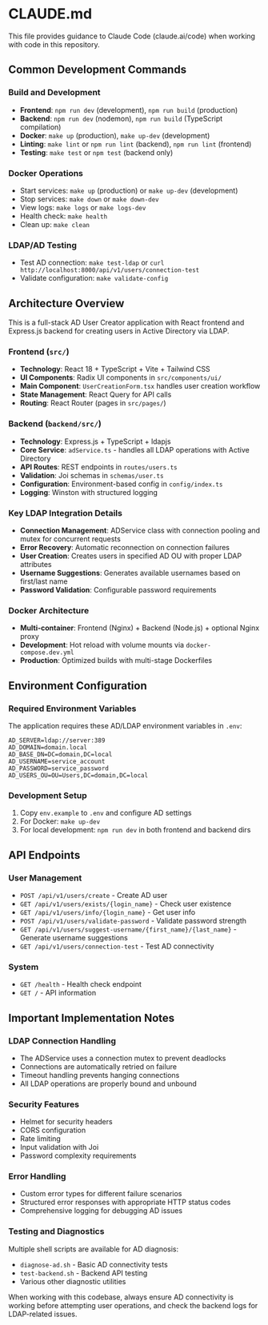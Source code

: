 # CLAUDE.md

This file provides guidance to Claude Code (claude.ai/code) when working with code in this repository.

## Common Development Commands

### Build and Development
- **Frontend**: `npm run dev` (development), `npm run build` (production)
- **Backend**: `npm run dev` (nodemon), `npm run build` (TypeScript compilation)
- **Docker**: `make up` (production), `make up-dev` (development)
- **Linting**: `make lint` or `npm run lint` (backend), `npm run lint` (frontend)
- **Testing**: `make test` or `npm test` (backend only)

### Docker Operations
- Start services: `make up` (production) or `make up-dev` (development)
- Stop services: `make down` or `make down-dev`
- View logs: `make logs` or `make logs-dev`
- Health check: `make health`
- Clean up: `make clean`

### LDAP/AD Testing
- Test AD connection: `make test-ldap` or `curl http://localhost:8000/api/v1/users/connection-test`
- Validate configuration: `make validate-config`

## Architecture Overview

This is a full-stack AD User Creator application with React frontend and Express.js backend for creating users in Active Directory via LDAP.

### Frontend (`src/`)
- **Technology**: React 18 + TypeScript + Vite + Tailwind CSS
- **UI Components**: Radix UI components in `src/components/ui/`
- **Main Component**: `UserCreationForm.tsx` handles user creation workflow
- **State Management**: React Query for API calls
- **Routing**: React Router (pages in `src/pages/`)

### Backend (`backend/src/`)
- **Technology**: Express.js + TypeScript + ldapjs
- **Core Service**: `adService.ts` - handles all LDAP operations with Active Directory
- **API Routes**: REST endpoints in `routes/users.ts`
- **Validation**: Joi schemas in `schemas/user.ts`
- **Configuration**: Environment-based config in `config/index.ts`
- **Logging**: Winston with structured logging

### Key LDAP Integration Details
- **Connection Management**: ADService class with connection pooling and mutex for concurrent requests
- **Error Recovery**: Automatic reconnection on connection failures
- **User Creation**: Creates users in specified AD OU with proper LDAP attributes
- **Username Suggestions**: Generates available usernames based on first/last name
- **Password Validation**: Configurable password requirements

### Docker Architecture
- **Multi-container**: Frontend (Nginx) + Backend (Node.js) + optional Nginx proxy
- **Development**: Hot reload with volume mounts via `docker-compose.dev.yml`
- **Production**: Optimized builds with multi-stage Dockerfiles

## Environment Configuration

### Required Environment Variables
The application requires these AD/LDAP environment variables in `.env`:

```
AD_SERVER=ldap://server:389
AD_DOMAIN=domain.local
AD_BASE_DN=DC=domain,DC=local
AD_USERNAME=service_account
AD_PASSWORD=service_password
AD_USERS_OU=OU=Users,DC=domain,DC=local
```

### Development Setup
1. Copy `env.example` to `.env` and configure AD settings
2. For Docker: `make up-dev`
3. For local development: `npm run dev` in both frontend and backend dirs

## API Endpoints

### User Management
- `POST /api/v1/users/create` - Create AD user
- `GET /api/v1/users/exists/{login_name}` - Check user existence
- `GET /api/v1/users/info/{login_name}` - Get user info
- `POST /api/v1/users/validate-password` - Validate password strength
- `GET /api/v1/users/suggest-username/{first_name}/{last_name}` - Generate username suggestions
- `GET /api/v1/users/connection-test` - Test AD connectivity

### System
- `GET /health` - Health check endpoint
- `GET /` - API information

## Important Implementation Notes

### LDAP Connection Handling
- The ADService uses a connection mutex to prevent deadlocks
- Connections are automatically retried on failure
- Timeout handling prevents hanging connections
- All LDAP operations are properly bound and unbound

### Security Features
- Helmet for security headers
- CORS configuration
- Rate limiting
- Input validation with Joi
- Password complexity requirements

### Error Handling
- Custom error types for different failure scenarios
- Structured error responses with appropriate HTTP status codes
- Comprehensive logging for debugging AD issues

### Testing and Diagnostics
Multiple shell scripts are available for AD diagnosis:
- `diagnose-ad.sh` - Basic AD connectivity tests
- `test-backend.sh` - Backend API testing
- Various other diagnostic utilities

When working with this codebase, always ensure AD connectivity is working before attempting user operations, and check the backend logs for LDAP-related issues.